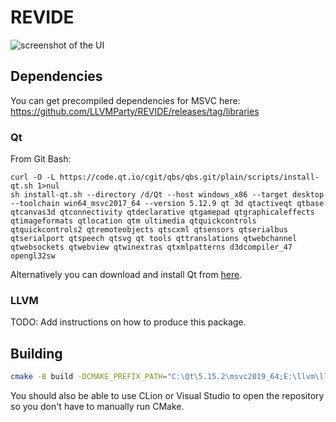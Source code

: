 # REVIDE

![screenshot of the UI](https://i.imgur.com/QpxNqrM.png)

## Dependencies

You can get precompiled dependencies for MSVC here: https://github.com/LLVMParty/REVIDE/releases/tag/libraries

### Qt

From Git Bash:

```
curl -O -L https://code.qt.io/cgit/qbs/qbs.git/plain/scripts/install-qt.sh 1>nul
sh install-qt.sh --directory /d/Qt --host windows_x86 --target desktop --toolchain win64_msvc2017_64 --version 5.12.9 qt 3d qtactiveqt qtbase qtcanvas3d qtconnectivity qtdeclarative qtgamepad qtgraphicaleffects qtimageformats qtlocation qtm ultimedia qtquickcontrols qtquickcontrols2 qtremoteobjects qtscxml qtsensors qtserialbus qtserialport qtspeech qtsvg qt tools qttranslations qtwebchannel qtwebsockets qtwebview qtwinextras qtxmlpatterns d3dcompiler_47 opengl32sw
```

Alternatively you can download and install Qt from [here](https://www.qt.io/offline-installers).

### LLVM

TODO: Add instructions on how to produce this package.

## Building

```bash
cmake -B build -DCMAKE_PREFIX_PATH="C:\Qt\5.15.2\msvc2019_64;E:\llvm\llvm-15.0.3-win64" -DCMAKE_INSTALL_PREFIX=install
```

You should also be able to use CLion or Visual Studio to open the repository so you don't have to manually run CMake.

